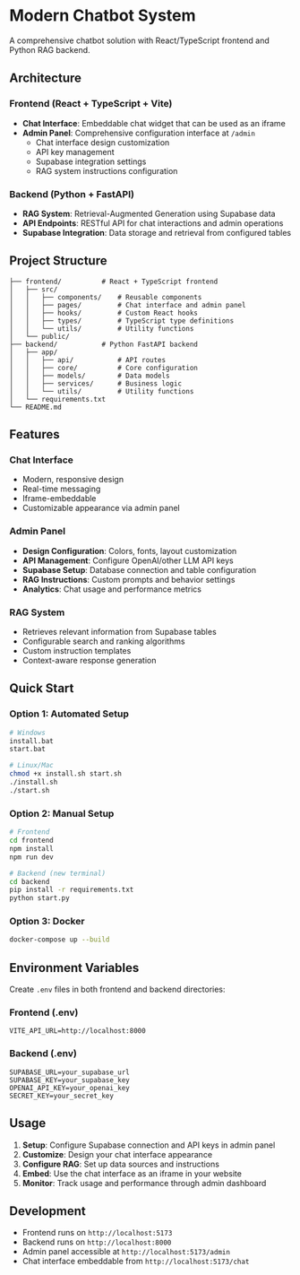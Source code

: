 # Modern Chatbot System

A comprehensive chatbot solution with React/TypeScript frontend and Python RAG backend.

## Architecture

### Frontend (React + TypeScript + Vite)
- **Chat Interface**: Embeddable chat widget that can be used as an iframe
- **Admin Panel**: Comprehensive configuration interface at `/admin`
  - Chat interface design customization
  - API key management
  - Supabase integration settings
  - RAG system instructions configuration

### Backend (Python + FastAPI)
- **RAG System**: Retrieval-Augmented Generation using Supabase data
- **API Endpoints**: RESTful API for chat interactions and admin operations
- **Supabase Integration**: Data storage and retrieval from configured tables

## Project Structure

```
├── frontend/          # React + TypeScript frontend
│   ├── src/
│   │   ├── components/    # Reusable components
│   │   ├── pages/         # Chat interface and admin panel
│   │   ├── hooks/         # Custom React hooks
│   │   ├── types/         # TypeScript type definitions
│   │   └── utils/         # Utility functions
│   └── public/
├── backend/           # Python FastAPI backend
│   ├── app/
│   │   ├── api/           # API routes
│   │   ├── core/          # Core configuration
│   │   ├── models/        # Data models
│   │   ├── services/      # Business logic
│   │   └── utils/         # Utility functions
│   └── requirements.txt
└── README.md
```

## Features

### Chat Interface
- Modern, responsive design
- Real-time messaging
- Iframe-embeddable
- Customizable appearance via admin panel

### Admin Panel
- **Design Configuration**: Colors, fonts, layout customization
- **API Management**: Configure OpenAI/other LLM API keys
- **Supabase Setup**: Database connection and table configuration
- **RAG Instructions**: Custom prompts and behavior settings
- **Analytics**: Chat usage and performance metrics

### RAG System
- Retrieves relevant information from Supabase tables
- Configurable search and ranking algorithms
- Custom instruction templates
- Context-aware response generation

## Quick Start

### Option 1: Automated Setup
```bash
# Windows
install.bat
start.bat

# Linux/Mac
chmod +x install.sh start.sh
./install.sh
./start.sh
```

### Option 2: Manual Setup
```bash
# Frontend
cd frontend
npm install
npm run dev

# Backend (new terminal)
cd backend
pip install -r requirements.txt
python start.py
```

### Option 3: Docker
```bash
docker-compose up --build
```

## Environment Variables

Create `.env` files in both frontend and backend directories:

### Frontend (.env)
```
VITE_API_URL=http://localhost:8000
```

### Backend (.env)
```
SUPABASE_URL=your_supabase_url
SUPABASE_KEY=your_supabase_key
OPENAI_API_KEY=your_openai_key
SECRET_KEY=your_secret_key
```

## Usage

1. **Setup**: Configure Supabase connection and API keys in admin panel
2. **Customize**: Design your chat interface appearance
3. **Configure RAG**: Set up data sources and instructions
4. **Embed**: Use the chat interface as an iframe in your website
5. **Monitor**: Track usage and performance through admin dashboard

## Development

- Frontend runs on `http://localhost:5173`
- Backend runs on `http://localhost:8000`
- Admin panel accessible at `http://localhost:5173/admin`
- Chat interface embeddable from `http://localhost:5173/chat`
